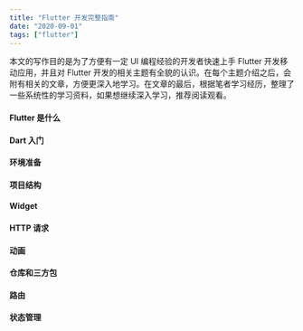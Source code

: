 ```yaml
---
title: "Flutter 开发完整指南"
date: "2020-09-01"
tags: ["flutter"]
---
```


本文的写作目的是为了方便有一定 UI 编程经验的开发者快速上手 Flutter 开发移动应用，并且对 Flutter 开发的相关主题有全貌的认识。在每个主题介绍之后，会附有相关的文章，方便更深入地学习。在文章的最后，根据笔者学习经历，整理了一些系统性的学习资料，如果想继续深入学习，推荐阅读观看。

#### Flutter 是什么

#### Dart 入门

#### 环境准备

#### 项目结构

#### Widget

#### HTTP 请求

#### 动画

#### 仓库和三方包

#### 路由

#### 状态管理